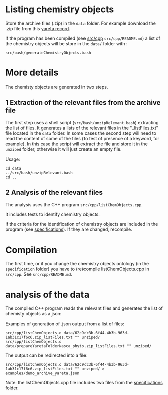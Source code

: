 # Listing chemistry objects

Store the archive files (.zip) in the `data` folder. For example download the .zip file from this [yareta record](https://yareta.unige.ch/frontend/archive/62c9dc3b-6f44-4b3b-963d-1ab31c17f6c6).

If the program has been compiled (see [src/cpp](../src/cpp/README.md) `src/cpp/README.md`) a list of the chemistry objects will be store in the `data/` folder with :
```
src/bash/generateChemistryObjects.bash
```
# More details 

The chemisty objects are generated in two steps.

## 1 Extraction of the relevant files from the archive file

The first step uses a shell script (`src/bash/unzipRelevant.bash`) extracting the list of files. It generates a lists of the relevant files in the "_listFiles.txt" file located in the `data` folder. In some cases the second step will need to read the content of some of the files (to test of presence of a keyword, for example). In this case the script will extract the file and store it in the `unziped` folder, otherwise it will just create an empty file.

Usage: 

```
cd data
../src/bash/unzipRelevant.bash
cd ..
```

## 2 Analysis of the relevant files 

The analysis uses the C++ program `src/cpp/listChemObjects.cpp`.

It includes tests to identify chemistry objects.

If the criteria for the identification of chemistry objects are included in the program (see [specifications](../specifications/README.md)).
If they are changed, recompile.

# Compilation 

The first time, or if you change the chemistry objects ontology (in the `specification` folder) you have to (re)compile listChemObjects.cpp in `src/cpp`. See `src/cpp/README.md`.

# analysis of the data

The compiled C++ program reads the relevant files and generates the list of chemisty objects as a json: 

Examples of generation of .json output from a list of files:
```
src/cpp/listChemObjects.o data/62c9dc3b-6f44-4b3b-963d-1ab31c17f6c6.zip_listFiles.txt "" unziped/
src/cpp/listChemObjects.o data/prepareYaretaFolderNasca_phyto.zip_listFiles.txt "" unziped/
```
The output can be redirected into a file:
```
src/cpp/listChemObjects.o data/62c9dc3b-6f44-4b3b-963d-1ab31c17f6c6.zip_listFiles.txt "" unziped/ > examples/demo_archive_yareta.json
```


Note: the listChemObjects.cpp file includes two files from the [specifications](../specifications/README.md) folder.
